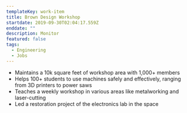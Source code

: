 ```yaml
---
templateKey: work-item
title: Brown Design Workshop
startdate: 2019-09-30T02:04:17.559Z
enddate: ""
description: Monitor
featured: false
tags:
  - Engineering
  - Jobs
---
```


- Maintains a 10k square feet of workshop area with 1,000+ members
- Helps 100+ students to use machines safely and effectively, ranging from 3D printers to power saws
- Teaches a weekly workshop in various areas like metalworking and laser-cutting
- Led a restoration project of the electronics lab in the space
